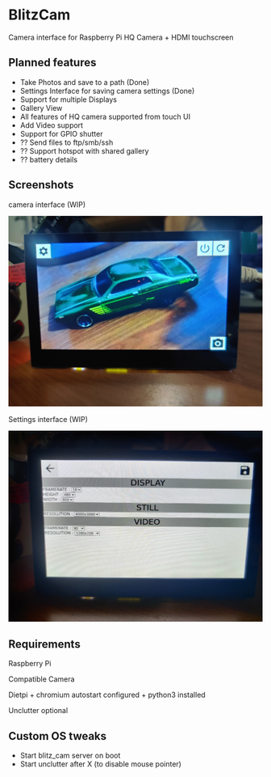 # BlitzCam
Camera interface for Raspberry Pi HQ Camera + HDMI touchscreen

## Planned features
* Take Photos and save to a path (Done)
* Settings Interface for saving camera settings (Done)
* Support for multiple Displays 
* Gallery View
* All features of HQ camera supported from touch UI
* Add Video support
* Support for GPIO shutter
* ?? Send files to ftp/smb/ssh
* ?? Support hotspot with shared gallery
* ?? battery details

## Screenshots
camera interface (WIP)

![Camera Interface](./documentation/camera_interface.jpg)

Settings interface (WIP)

![Settings Interface](./documentation/settings_interface.jpg)

## Requirements
Raspberry Pi

Compatible Camera

Dietpi + chromium autostart configured + python3 installed

Unclutter optional

## Custom OS tweaks
* Start blitz_cam server on boot
* Start unclutter after X (to disable mouse pointer)